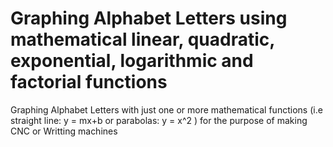 # Graphing Alphabet Letters using mathematical linear, quadratic, exponential, logarithmic and factorial functions
Graphing Alphabet Letters with just one or more mathematical functions (i.e straight line: y = mx+b or parabolas: y = x^2 ) for the purpose of making CNC or Writting machines
